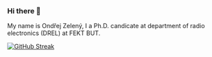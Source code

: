 ### Hi there 👋
My name is Ondřej Zelený, I a Ph.D. candicate at department of radio electronics (DREL) at FEKT BUT. 
<!--
**zeleny-ondrej/zeleny-ondrej** is a ✨ _special_ ✨ repository because its `README.md` (this file) appears on your GitHub profile.

Here are some ideas to get you started:

- 🔭 I’m currently working on ...
- 🌱 I’m currently learning ...
- 👯 I’m looking to collaborate on ...
- 🤔 I’m looking for help with ...
- 💬 Ask me about ...
- 📫 How to reach me: ...
- 😄 Pronouns: ...
- ⚡ Fun fact: ...
-->


[![GitHub Streak](https://streak-stats.demolab.com/?user=zeleny-ondrej)](https://git.io/streak-stats)
